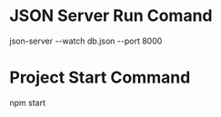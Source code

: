 
# JSON Server Run Comand
json-server --watch db.json --port 8000
# Project Start Command
  npm start



